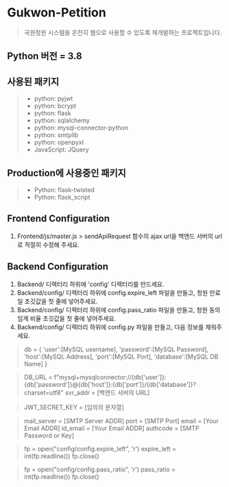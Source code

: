 # Gukwon-Petition
>국원청원 시스템을 온전히 웹으로 사용할 수 있도록 재개발하는 프로젝트입니다.

## Python 버전 = 3.8

## 사용된 패키지
>- python: pyjwt
>- python: bcrypt
>- python: flask
>- python: sqlalchemy
>- python: mysql-connector-python
>- python: smtplib
>- python: openpyxl
>- JavaScript: JQuery

## Production에 사용중인 패키지
>- Python: flask-twisted
>- Python: flask_script

## Frontend Configuration
  1. Frontend/js/master.js > sendApiRequest 함수의 ajax url을 백엔드 서버의 url로 적절히 수정해 주세요.

## Backend Configuration
  1. Backend/ 디렉터리 하위에 'config' 디렉터리를 만드세요.
  2. Backend/config/ 디렉터리 하위에 config.expire_left 파일을 만들고, 청원 만료일 초깃값을 첫 줄에 넣어주세요.
  3. Backend/config/ 디렉터리 하위에 config.pass_ratio 파일을 만들고, 청원 동의 임계 비율 초깃값을 첫 줄에 넣어주세요.
  4. Backend/config/ 디렉터리 하위에 config.py 파일을 만들고, 다음 정보를 채워주세요.

  > db = {
  >     'user':[MySQL username],
  >     'password':[MySQL Password],
  >     'host':[MySQL Address],
  >     'port':[MySQL Port],
  >     'database':[MySQL DB Name]
  > }

  > DB_URL = f"mysql+mysqlconnector://{db['user']}:{db['password']}@{db['host']}:{db['port']}/{db['database']}?charset=utf8"
  > svr_addr = [백엔드 서버의 URL]

  > JWT_SECRET_KEY = [임의의 문자열]

  > mail_server = [SMTP Server ADDR]
  > port = [SMTP Port]
  > email = [Your Email ADDR]
  > id_email = [Your Email ADDR]
  > authcode = [SMTP Password or Key]

  > fp = open("config/config.expire_left", 'r')
  > expire_left = int(fp.readline())
  > fp.close()

  > fp = open("config/config.pass_ratio", 'r')
  > pass_ratio = int(fp.readline())
  > fp.close()

